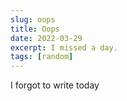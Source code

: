 ```yaml
---
slug: oops
title: Oops
date: 2022-03-29
excerpt: I missed a day.
tags: [random]
---
```


I forgot to write today
